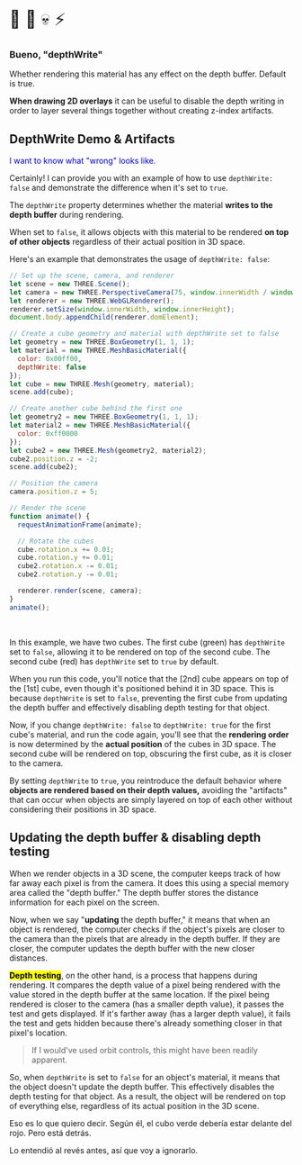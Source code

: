 <span style="font-size:30px;">🤘 🎸 💀 ⚡️</span>

### Bueno, "depthWrite"

Whether rendering this material has any effect on the depth buffer. Default is true.

**When drawing 2D overlays** it can be useful to disable the depth writing in order to layer several things together without creating z-index artifacts.

## DepthWrite Demo & Artifacts

<span style="color:#0000dd;">I want to know what "wrong" looks like.</span>

Certainly! I can provide you with an example of how to use `depthWrite: false` and demonstrate the difference when it's set to `true`.

The `depthWrite` property determines whether the material **writes to the depth buffer** during rendering.

When set to `false`, it allows objects with this material to be rendered **on top of other objects** regardless of their actual position in 3D space.

Here's an example that demonstrates the usage of `depthWrite: false`:

```javascript
// Set up the scene, camera, and renderer
let scene = new THREE.Scene();
let camera = new THREE.PerspectiveCamera(75, window.innerWidth / window.innerHeight, 0.1, 1000);
let renderer = new THREE.WebGLRenderer();
renderer.setSize(window.innerWidth, window.innerHeight);
document.body.appendChild(renderer.domElement);

// Create a cube geometry and material with depthWrite set to false
let geometry = new THREE.BoxGeometry(1, 1, 1);
let material = new THREE.MeshBasicMaterial({
  color: 0x00ff00,
  depthWrite: false
});
let cube = new THREE.Mesh(geometry, material);
scene.add(cube);

// Create another cube behind the first one
let geometry2 = new THREE.BoxGeometry(1, 1, 1);
let material2 = new THREE.MeshBasicMaterial({
  color: 0xff0000
});
let cube2 = new THREE.Mesh(geometry2, material2);
cube2.position.z = -2;
scene.add(cube2);

// Position the camera
camera.position.z = 5;

// Render the scene
function animate() {
  requestAnimationFrame(animate);

  // Rotate the cubes
  cube.rotation.x += 0.01;
  cube.rotation.y += 0.01;
  cube2.rotation.x -= 0.01;
  cube2.rotation.y -= 0.01;

  renderer.render(scene, camera);
}
animate();
```

<br>

In this example, we have two cubes. The first cube (green) has `depthWrite` set to `false`, allowing it to be rendered on top of the second cube. The second cube (red) has `depthWrite` set to `true` by default.

When you run this code, you'll notice that the [2nd] cube appears on top of the [1st] cube, even though it's positioned behind it in 3D space. This is because `depthWrite` is set to `false`, preventing the first cube from updating the depth buffer and effectively disabling depth testing for that object.

Now, if you change `depthWrite: false` to `depthWrite: true` for the first cube's material, and run the code again, you'll see that the **rendering order** is now determined by the **actual position** of the cubes in 3D space. The second cube will be rendered on top, obscuring the first cube, as it is closer to the camera.

By setting `depthWrite` to `true`, you reintroduce the default behavior where **objects are rendered based on their depth values,** avoiding the "artifacts" that can occur when objects are simply layered on top of each other without considering their positions in 3D space.

## Updating the depth buffer & disabling depth testing

When we render objects in a 3D scene, the computer keeps track of how far away each pixel is from the camera. It does this using a special memory area called the "depth buffer." The depth buffer stores the distance information for each pixel on the screen.

Now, when we say "**updating** the depth buffer," it means that when an object is rendered, the computer checks if the object's pixels are closer to the camera than the pixels that are already in the depth buffer. If they are closer, the computer updates the depth buffer with the new closer distances.

<mark>**Depth testing**</mark>, on the other hand, is a process that happens during rendering. It compares the depth value of a pixel being rendered with the value stored in the depth buffer at the same location. If the pixel being rendered is closer to the camera (has a smaller depth value), it passes the test and gets displayed. If it's farther away (has a larger depth value), it fails the test and gets hidden because there's already something closer in that pixel's location.

> If I would've used orbit controls, this might have been readily apparent.

So, when `depthWrite` is set to `false` for an object's material, it means that the object doesn't update the depth buffer. This effectively disables the depth testing for that object. As a result, the object will be rendered on top of everything else, regardless of its actual position in the 3D scene.

Eso es lo que quiero decir. Según él, el cubo verde debería estar delante del rojo. Pero está detrás.

Lo entendió al revés antes, así que voy a ignorarlo.

<br>
